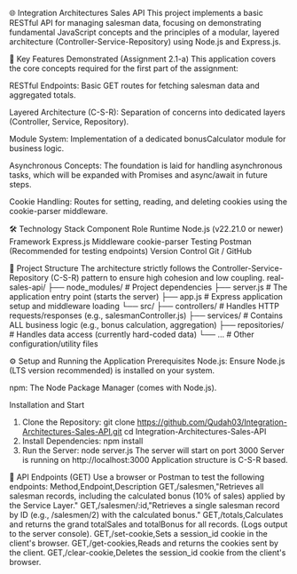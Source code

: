 🌐 Integration Architectures Sales API
This project implements a basic RESTful API for managing salesman data, focusing on demonstrating fundamental JavaScript concepts and the principles of a modular, layered architecture (Controller-Service-Repository) using Node.js and Express.js.

🚀 Key Features Demonstrated (Assignment 2.1-a)
This application covers the core concepts required for the first part of the assignment:

RESTful Endpoints: Basic GET routes for fetching salesman data and aggregated totals.

Layered Architecture (C-S-R): Separation of concerns into dedicated layers (Controller, Service, Repository).

Module System: Implementation of a dedicated bonusCalculator module for business logic.

Asynchronous Concepts: The foundation is laid for handling asynchronous tasks, which will be expanded with Promises and async/await in future steps.

Cookie Handling: Routes for setting, reading, and deleting cookies using the cookie-parser middleware.

🛠️ Technology Stack
Component	    Role
Runtime	        Node.js (v22.21.0 or newer)
Framework	    Express.js
Middleware	    cookie-parser
Testing	        Postman (Recommended for testing endpoints)
Version Control	Git / GitHub

📂 Project Structure
The architecture strictly follows the Controller-Service-Repository (C-S-R) pattern to ensure high cohesion and low coupling.
real-sales-api/
├── node_modules/       # Project dependencies
├── server.js           # The application entry point (starts the server)
├── app.js              # Express application setup and middleware loading
└── src/
├── controllers/    # Handles HTTP requests/responses (e.g., salesmanController.js)
├── services/       # Contains ALL business logic (e.g., bonus calculation, aggregation)
├── repositories/   # Handles data access (currently hard-coded data)
└── ...             # Other configuration/utility files

⚙️ Setup and Running the Application
Prerequisites
Node.js: Ensure Node.js (LTS version recommended) is installed on your system.

npm: The Node Package Manager (comes with Node.js).

Installation and Start
1. Clone the Repository:
   git clone https://github.com/Qudah03/Integration-Architectures-Sales-API.git
   cd Integration-Architectures-Sales-API
2. Install Dependencies:
   npm install
3. Run the Server:
node server.js
The server will start on port 3000
Server is running on http://localhost:3000
Application structure is C-S-R based.

🔌 API Endpoints (GET)
Use a browser or Postman to test the following endpoints:
Method,Endpoint,Description
GET,/salesmen,"Retrieves all salesman records, including the calculated bonus (10% of sales) applied by the Service Layer."
GET,/salesmen/:id,"Retrieves a single salesman record by ID (e.g., /salesmen/2) with the calculated bonus."
GET,/totals,Calculates and returns the grand totalSales and totalBonus for all records. (Logs output to the server console).
GET,/set-cookie,Sets a session_id cookie in the client's browser.
GET,/get-cookies,Reads and returns the cookies sent by the client.
GET,/clear-cookie,Deletes the session_id cookie from the client's browser.